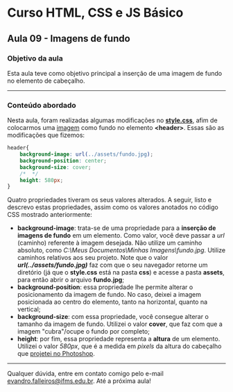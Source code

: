 # Curso HTML, CSS e JS Básico

## Aula 09 - Imagens de fundo

### **Objetivo da aula**

Esta aula teve como objetivo principal a inserção de uma imagem de fundo no elemento de cabeçalho.

---

### **Conteúdo abordado**

Nesta aula, foram realizadas algumas modificações no **[style.css](css/style.css)**, afim de colocarmos uma [imagem](assets/fundo.jpg) como fundo no elemento **\<header\>**. Essas são as modificações que fizemos:

```css
header{
    background-image: url(../assets/fundo.jpg);
    background-position: center;
    background-size: cover;    
    /*  */
    height: 580px;
}
```

Quatro propriedades tiveram os seus valores alterados. A seguir, listo e descrevo estas propriedades, assim como os valores anotados no código CSS mostrado anteriormente:

- **background-image**: trata-se de uma propriedade para a **inserção de imagens de fundo** em um elemento. Como valor, você deve passar a *url* (caminho) referente à imagem desejada. Não utilize um caminho absoluto, como *C:\Meus Documentos\Minhas Imagens\fundo.jpg*. Utilize caminhos relativos aos seu projeto. Note que o valor ***url(../assets/fundo.jpg)*** faz com que o seu navegador retorne um diretório (já que o **style.css** está na pasta **css**) e acesse a pasta **assets**, para então abrir o arquivo **fundo.jpg**;
- **background-position**: essa propriedade lhe permite alterar o posicionamento da imagem de fundo. No caso, deixei a imagem posicionada ao centro do elemento, tanto na horizontal, quanto na vertical;
- **background-size**: com essa propriedade, você consegue alterar o tamanho da imagem de fundo. Utilizei o valor **cover**, que faz com que a imagem "cubra"/ocupe o fundo por completo;
- **height**: por fim, essa propriedade representa a **altura** de um elemento. Utilizei o valor *580px*, que é a medida em *pixels* da altura do cabeçalho que [projetei no Photoshop](portifolio.psd).


---

Qualquer dúvida, entre em contato comigo pelo e-mail evandro.falleiros@ifms.edu.br. Até a próxima aula!